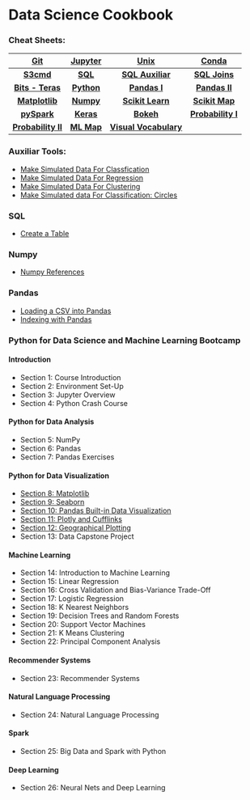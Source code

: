 # Data Science Cookbook

### Cheat Sheets:
    
|[**Git**](http://bit.ly/2qZVNi4)|[**Jupyter**](http://bit.ly/2rQezJZ)|[**Unix**](http://bit.ly/2rQezJZ)|[**Conda**](http://bit.ly/2r9mz74)|
|:-----:|:-----:|:-----:|:-----:|
|[**S3cmd**](http://bit.ly/2r9Q7l7)<br>|[**SQL**](http://bit.ly/2rZJkyr)<br>|[**SQL Auxiliar**](http://bit.ly/2r9SKTR)<br>|[**SQL Joins**](http://bit.ly/2sXJjbw)<br>|
|[**Bits - Teras**](http://bit.ly/2s846g7)<br>|[**Python**](http://bit.ly/2r9FazN)<br>|[**Pandas I**](http://bit.ly/2rPYZhD)<br>|[**Pandas II**](http://bit.ly/2qZspIU)<br>|
|[**Matplotlib**](http://bit.ly/2sjeIIH)<br>|[**Numpy**](http://bit.ly/2sXAjmD)<br>|[**Scikit Learn**](http://bit.ly/2rPXPm3)<br>|[**Scikit Map**](http://bit.ly/2rZIJg1)<br>|
|[**pySpark**](http://bit.ly/2ra1o4K)<br>|[**Keras**](http://bit.ly/2sH40ZM)<br>|[**Bokeh**](http://bit.ly/2s7K5X3)<br>|[**Probability I**](http://bit.ly/2sXALRR)<br>|
|[**Probability II**](http://bit.ly/2siUbE1)<br>|[**ML Map**](http://bit.ly/2r9JZJh) | [**Visual Vocabulary**](http://bit.ly/2jY9Wd2)||



### Auxiliar Tools:

  - [Make Simulated Data For Classfication](http://bit.ly/2r62WBL)
  - [Make Simulated Data For Regression](http://bit.ly/2s7Cwj3)
  - [Make Simulated Data For Clustering](http://bit.ly/2sj6PCQ)
  - [Make Simulated data For Classification: Circles](http://bit.ly/2r5bHvX)
  

### SQL

  - [Create a Table](http://bit.ly/2sj3XpJ)

### Numpy

  - [Numpy References](http://bit.ly/2qZS8kg)

### Pandas

  - [Loading a CSV into Pandas](http://bit.ly/2r5XuhW)
  - [Indexing with Pandas](http://bit.ly/2rQfydr)

### Python for Data Science and Machine Learning Bootcamp
#### Introduction
- Section 1: Course Introduction
- Section 2: Environment Set-Up
- Section 3: Jupyter Overview
- Section 4: Python Crash Course
#### Python for Data Analysis
- Section 5: NumPy
- Section 6: Pandas
- Section 7: Pandas Exercises
#### Python for Data Visualization 
- [Section 8: Matplotlib](http://bit.ly/2rimX3W)
- [Section 9: Seaborn](http://bit.ly/2tpH7cX)
- [Section 10: Pandas Built-in Data Visualization](http://bit.ly/2s42uma)
- [Section 11: Plotly and Cufflinks](http://bit.ly/2tpuPkD)
- [Section 12: Geographical Plotting](http://bit.ly/2sDhw3z)
- Section 13: Data Capstone Project
#### Machine Learning
- Section 14: Introduction to Machine Learning
- Section 15: Linear Regression
- Section 16: Cross Validation and Bias-Variance Trade-Off
- Section 17: Logistic Regression
- Section 18: K Nearest Neighbors
- Section 19: Decision Trees and Random Forests
- Section 20: Support Vector Machines
- Section 21: K Means Clustering
- Section 22: Principal Component Analysis
#### Recommender Systems
- Section 23: Recommender Systems
#### Natural Language Processing
- Section 24: Natural Language Processing
#### Spark
- Section 25: Big Data and Spark with Python
#### Deep Learning
- Section 26: Neural Nets and Deep Learning



  

















